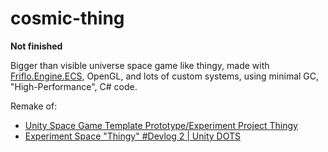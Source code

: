 # cosmic-thing

**Not finished**

Bigger than visible universe space game like thingy, made with [Friflo.Engine.ECS](https://github.com/friflo/Friflo.Engine.ECS), OpenGL, and lots of custom systems, using minimal GC, "High-Performance", C# code.

Remake of:
- [Unity Space Game Template Prototype/Experiment Project Thingy](https://www.youtube.com/watch?v=cyjfxaAUsTI)
- [Experiment Space "Thingy" #Devlog 2 | Unity DOTS](https://www.youtube.com/watch?v=a0wng5QbfKE)